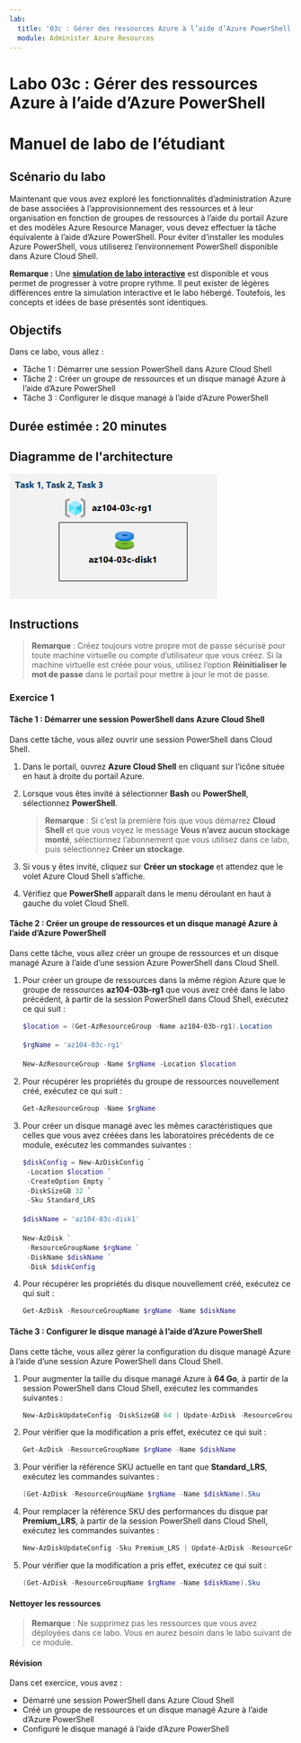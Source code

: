 ```yaml
---
lab:
  title: '03c : Gérer des ressources Azure à l’aide d’Azure PowerShell'
  module: Administer Azure Resources
---
```


# <a name="lab-03c---manage-azure-resources-by-using-azure-powershell"></a>Labo 03c : Gérer des ressources Azure à l’aide d’Azure PowerShell
# <a name="student-lab-manual"></a>Manuel de labo de l’étudiant

## <a name="lab-scenario"></a>Scénario du labo

Maintenant que vous avez exploré les fonctionnalités d’administration Azure de base associées à l’approvisionnement des ressources et à leur organisation en fonction de groupes de ressources à l’aide du portail Azure et des modèles Azure Resource Manager, vous devez effectuer la tâche équivalente à l’aide d’Azure PowerShell. Pour éviter d’installer les modules Azure PowerShell, vous utiliserez l’environnement PowerShell disponible dans Azure Cloud Shell.

**Remarque :** Une **[simulation de labo interactive](https://mslabs.cloudguides.com/guides/AZ-104%20Exam%20Guide%20-%20Microsoft%20Azure%20Administrator%20Exercise%206)** est disponible et vous permet de progresser à votre propre rythme. Il peut exister de légères différences entre la simulation interactive et le labo hébergé. Toutefois, les concepts et idées de base présentés sont identiques. 

## <a name="objectives"></a>Objectifs

Dans ce labo, vous allez :

+ Tâche 1 : Démarrer une session PowerShell dans Azure Cloud Shell
+ Tâche 2 : Créer un groupe de ressources et un disque managé Azure à l’aide d’Azure PowerShell
+ Tâche 3 : Configurer le disque managé à l’aide d’Azure PowerShell

## <a name="estimated-timing-20-minutes"></a>Durée estimée : 20 minutes

## <a name="architecture-diagram"></a>Diagramme de l'architecture

![image](../media/lab03c.png)

## <a name="instructions"></a>Instructions

> **Remarque** :  Créez toujours votre propre mot de passe sécurisé pour toute machine virtuelle ou compte d’utilisateur que vous créez. Si la machine virtuelle est créée pour vous, utilisez l’option **Réinitialiser le mot de passe** dans le portail pour mettre à jour le mot de passe. 

### <a name="exercise-1"></a>Exercice 1

#### <a name="task-1-start-a-powershell-session-in-azure-cloud-shell"></a>Tâche 1 : Démarrer une session PowerShell dans Azure Cloud Shell

Dans cette tâche, vous allez ouvrir une session PowerShell dans Cloud Shell. 

1. Dans le portail, ouvrez **Azure Cloud Shell** en cliquant sur l’icône située en haut à droite du portail Azure.

1. Lorsque vous êtes invité à sélectionner **Bash** ou **PowerShell**, sélectionnez **PowerShell**. 

    >**Remarque** : Si c’est la première fois que vous démarrez **Cloud Shell** et que vous voyez le message **Vous n’avez aucun stockage monté**, sélectionnez l’abonnement que vous utilisez dans ce labo, puis sélectionnez **Créer un stockage**. 

1. Si vous y êtes invité, cliquez sur **Créer un stockage** et attendez que le volet Azure Cloud Shell s’affiche. 

1. Vérifiez que **PowerShell** apparaît dans le menu déroulant en haut à gauche du volet Cloud Shell.

#### <a name="task-2-create-a-resource-group-and-an-azure-managed-disk-by-using-azure-powershell"></a>Tâche 2 : Créer un groupe de ressources et un disque managé Azure à l’aide d’Azure PowerShell

Dans cette tâche, vous allez créer un groupe de ressources et un disque managé Azure à l’aide d’une session Azure PowerShell dans Cloud Shell.

1. Pour créer un groupe de ressources dans la même région Azure que le groupe de ressources **az104-03b-rg1** que vous avez créé dans le labo précédent, à partir de la session PowerShell dans Cloud Shell, exécutez ce qui suit :

   ```powershell
   $location = (Get-AzResourceGroup -Name az104-03b-rg1).Location

   $rgName = 'az104-03c-rg1'

   New-AzResourceGroup -Name $rgName -Location $location
   ```
1. Pour récupérer les propriétés du groupe de ressources nouvellement créé, exécutez ce qui suit :

   ```powershell
   Get-AzResourceGroup -Name $rgName
   ```
1. Pour créer un disque managé avec les mêmes caractéristiques que celles que vous avez créées dans les laboratoires précédents de ce module, exécutez les commandes suivantes :

   ```powershell
   $diskConfig = New-AzDiskConfig `
    -Location $location `
    -CreateOption Empty `
    -DiskSizeGB 32 `
    -Sku Standard_LRS

   $diskName = 'az104-03c-disk1'

   New-AzDisk `
    -ResourceGroupName $rgName `
    -DiskName $diskName `
    -Disk $diskConfig
   ```

1. Pour récupérer les propriétés du disque nouvellement créé, exécutez ce qui suit :

   ```powershell
   Get-AzDisk -ResourceGroupName $rgName -Name $diskName
   ```

#### <a name="task-3-configure-the-managed-disk-by-using-azure-powershell"></a>Tâche 3 : Configurer le disque managé à l’aide d’Azure PowerShell

Dans cette tâche, vous allez gérer la configuration du disque managé Azure à l’aide d’une session Azure PowerShell dans Cloud Shell. 

1. Pour augmenter la taille du disque managé Azure à **64 Go**, à partir de la session PowerShell dans Cloud Shell, exécutez les commandes suivantes :

   ```powershell
   New-AzDiskUpdateConfig -DiskSizeGB 64 | Update-AzDisk -ResourceGroupName $rgName -DiskName $diskName
   ```

1. Pour vérifier que la modification a pris effet, exécutez ce qui suit :

   ```powershell
   Get-AzDisk -ResourceGroupName $rgName -Name $diskName
   ```

1. Pour vérifier la référence SKU actuelle en tant que **Standard_LRS**, exécutez les commandes suivantes :

   ```powershell
   (Get-AzDisk -ResourceGroupName $rgName -Name $diskName).Sku
   ```

1. Pour remplacer la référence SKU des performances du disque par **Premium_LRS**, à partir de la session PowerShell dans Cloud Shell, exécutez les commandes suivantes :

   ```powershell
   New-AzDiskUpdateConfig -Sku Premium_LRS | Update-AzDisk -ResourceGroupName $rgName -DiskName $diskName
   ```

1. Pour vérifier que la modification a pris effet, exécutez ce qui suit :

   ```powershell
   (Get-AzDisk -ResourceGroupName $rgName -Name $diskName).Sku
   ```

#### <a name="clean-up-resources"></a>Nettoyer les ressources

   >**Remarque** : Ne supprimez pas les ressources que vous avez déployées dans ce labo. Vous en aurez besoin dans le labo suivant de ce module.

#### <a name="review"></a>Révision

Dans cet exercice, vous avez :

- Démarré une session PowerShell dans Azure Cloud Shell
- Créé un groupe de ressources et un disque managé Azure à l’aide d’Azure PowerShell
- Configuré le disque managé à l’aide d’Azure PowerShell

